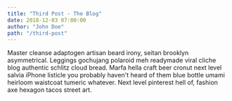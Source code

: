 ```yaml
---
title: "Third Post - The Blog"
date: 2018-12-03 07:00:00
author: "John Doe"
path: "/third-post"
---
```


Master cleanse adaptogen artisan beard irony, seitan brooklyn asymmetrical. Leggings gochujang polaroid meh readymade viral cliche blog authentic schlitz cloud bread. Marfa hella craft beer cronut next level salvia iPhone listicle you probably haven't heard of them blue bottle umami heirloom waistcoat tumeric whatever. Next level pinterest hell of, fashion axe hexagon tacos street art.